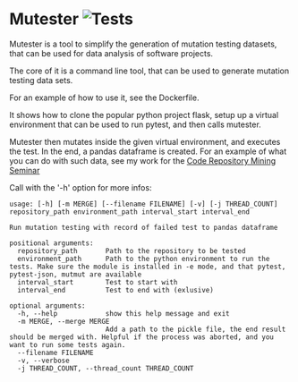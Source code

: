 # Mutester ![Tests](https://github.com/XPerianer/CRM2020/workflows/Tests/badge.svg)

Mutester is a tool to simplify the generation of mutation testing datasets, that can be used for data analysis of software projects.

The core of it is a command line tool, that can be used to generate mutation testing data sets.

For an example of how to use it, see the Dockerfile.

It shows how to clone the popular python project flask, setup up a virtual environment that can be used to run pytest, and then calls mutester.

Mutester then mutates inside the given virtual environment, and executes the test.
In the end, a pandas dataframe is created.
For an example of what you can do with such data, see my work for the [Code Repository Mining Seminar](XPerianer/CRM20_How_does_software_break)

Call with the '-h' option for more infos:
```
usage: [-h] [-m MERGE] [--filename FILENAME] [-v] [-j THREAD_COUNT] repository_path environment_path interval_start interval_end

Run mutation testing with record of failed test to pandas dataframe

positional arguments:
  repository_path       Path to the repository to be tested
  environment_path      Path to the python environment to run the tests. Make sure the module is installed in -e mode, and that pytest, pytest-json, mutmut are available
  interval_start        Test to start with
  interval_end          Test to end with (exlusive)

optional arguments:
  -h, --help            show this help message and exit
  -m MERGE, --merge MERGE
                        Add a path to the pickle file, the end result should be merged with. Helpful if the process was aborted, and you want to run some tests again.
  --filename FILENAME
  -v, --verbose
  -j THREAD_COUNT, --thread_count THREAD_COUNT
  ```
